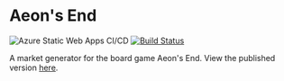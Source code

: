 Aeon's End
==============

![Azure Static Web Apps CI/CD](https://github.com/kbarnes3/AeonsEnd/workflows/Azure%20Static%20Web%20Apps%20CI/CD/badge.svg)
[![Build Status](https://kbarnes3.visualstudio.com/AeonsEnd/_apis/build/status/kbarnes3.AeonsEnd?branchName=trunk)](https://kbarnes3.visualstudio.com/AeonsEnd/_build/latest?definitionId=1&branchName=trunk)

A market generator for the board game Aeon's End. View the published version [here](https://aeons-end.kbarnes3.com/).
